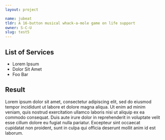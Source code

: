 ```yaml
---
layout: project

name: jubeat
tldr: A 16-button musical whack-a-mole game on life support
owner: S-C-U
slug: test5
---
```


## List of Services
  - Lorem Ipsum
  - Dolor Sit Amet
  - Foo Bar

## Result
Lorem ipsum dolor sit amet, consectetur adipiscing elit, sed do eiusmod tempor incididunt ut labore et dolore magna aliqua. Ut enim ad minim veniam, quis nostrud exercitation ullamco laboris nisi ut aliquip ex ea commodo consequat. Duis aute irure dolor in reprehenderit in voluptate velit esse cillum dolore eu fugiat nulla pariatur. Excepteur sint occaecat cupidatat non proident, sunt in culpa qui officia deserunt mollit anim id est laborum.
